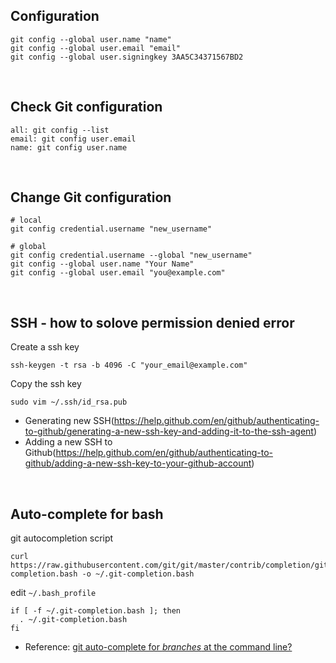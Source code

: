 ## Configuration
```
git config --global user.name "name"
git config --global user.email "email"
git config --global user.signingkey 3AA5C34371567BD2
```

<br/>

## Check Git configuration
```
all: git config --list
email: git config user.email
name: git config user.name
```

<br/>

## Change Git configuration
```
# local
git config credential.username "new_username"

# global
git config credential.username --global "new_username"
git config --global user.name "Your Name"
git config --global user.email "you@example.com"
```

<br/>


## SSH - how to solove permission denied error
Create a ssh key
```
ssh-keygen -t rsa -b 4096 -C "your_email@example.com"
```
Copy the ssh key
```
sudo vim ~/.ssh/id_rsa.pub
```

- Generating new SSH(https://help.github.com/en/github/authenticating-to-github/generating-a-new-ssh-key-and-adding-it-to-the-ssh-agent)
- Adding a new SSH to Github(https://help.github.com/en/github/authenticating-to-github/adding-a-new-ssh-key-to-your-github-account)

<br/>

## Auto-complete for bash
git autocompletion script
```
curl https://raw.githubusercontent.com/git/git/master/contrib/completion/git-completion.bash -o ~/.git-completion.bash
```
edit `~/.bash_profile`
```
if [ -f ~/.git-completion.bash ]; then
  . ~/.git-completion.bash
fi
```

- Reference: [git auto-complete for *branches* at the command line?
](https://apple.stackexchange.com/questions/55875/git-auto-complete-for-branches-at-the-command-line)
